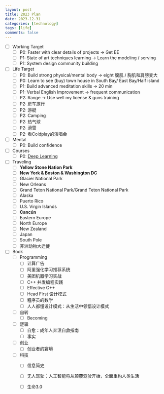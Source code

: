 ```yaml
---
layout: post
title: 2023 Plan
date: 2023-12-31
categories: [technology]
tags: [life]
comments: false
---
```




- [ ] Working Target
	- [ ] P0: Faster with clear details of projects -> Get EE
	- [ ] P1: State of art techniques learning -> Learn the modeling / serving
	- [ ] P1: System design community building
- [ ] Life Target
	- [ ] P0: Build strong physical/mental body -> eight 腹肌 / 胸肌和肩膀变大
	- [ ] P0: Learn to see (buy) town house in South Bay/ East Bay/Half island 
	- [ ] P1: Build advanced meditation skills -> 20 min   
	- [ ] P1: Verbal English Improvement -> frequent communication
	- [ ] P2: Range -> Use well my license & guns training
	- [ ] P2: 房车旅行
	- [ ] P2: 游艇
	- [ ] P2: Camping
	- [ ] P2: 热气球
	- [ ] P2: 滑雪
	- [ ] P2: 看Coldplay的演唱会
- [ ] Mental
	- [ ] P0: Build confidence  
- [ ] Courses
	- [ ] P0: [Deep Learning](https://github.com/d2l-ai/d2l-zh)  
- [ ] Traveling
	- [ ] **Yellow Stone Nation Park** 
	- [ ] **New York & Boston & Washington DC**
	- [ ] Glacier National Park
	- [ ] New Orleans
	- [ ] Grand Teton National Park/Grand Teton National Park
	- [ ] Alaska
	- [ ] Puerto Rico
	- [ ] U.S. Virgin Islands
	- [ ] **Cancún**
	- [ ] Eastern Europe
	- [ ] North Europe
	- [ ] New Zealand
	- [ ] Japan
	- [ ] South Pole
	- [ ] 非洲动物大迁徙
- [ ] Book 
	- [ ] Programming
		- [ ] 计算广告
		- [ ] 阿里强化学习推荐系统
		- [ ] 美团机器学习实战
		- [ ] C++ 并发编程实践
		- [ ] Effective C++
		- [ ] Head First 设计模式
		- [ ] 程序员的数学
		- [ ] 人人都懂设计模式：从生活中领悟设计模式  
	- [ ] 自转
		- [ ] Becoming
	- [ ] 逻辑
		- [ ] 自愈：成年人奔溃自救指南
		- [ ] 事实  
	- [ ] 创业
		- [ ] 创业者的窘境    
	- [ ] 科技
		- [ ] 信息简史
		- [ ] 无人驾驶：人工智能将从颠覆驾驶开始，全面重构人类生活
		- [ ] 生命3.0

